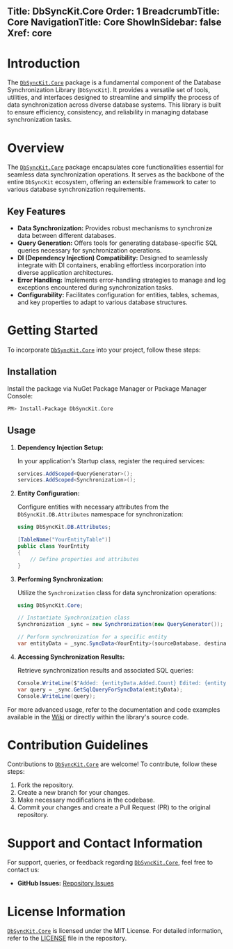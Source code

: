 ﻿﻿Title: DbSyncKit.Core
Order: 1
BreadcrumbTitle: Core
NavigationTitle: Core
ShowInSidebar: false
Xref: core
---

# Introduction

The [`DbSyncKit.Core`](xref:api-DbSyncKit.Core) package is a fundamental component of the Database Synchronization Library (`DbSyncKit`). It provides a versatile set of tools, utilities, and interfaces designed to streamline and simplify the process of data synchronization across diverse database systems. This library is built to ensure efficiency, consistency, and reliability in managing database synchronization tasks.

# Overview

The [`DbSyncKit.Core`](xref:api-DbSyncKit.Core) package encapsulates core functionalities essential for seamless data synchronization operations. It serves as the backbone of the entire `DbSyncKit` ecosystem, offering an extensible framework to cater to various database synchronization requirements.

## Key Features

- **Data Synchronization:** Provides robust mechanisms to synchronize data between different databases.
- **Query Generation:** Offers tools for generating database-specific SQL queries necessary for synchronization operations.
- **DI (Dependency Injection) Compatibility:** Designed to seamlessly integrate with DI containers, enabling effortless incorporation into diverse application architectures.
- **Error Handling:** Implements error-handling strategies to manage and log exceptions encountered during synchronization tasks.
- **Configurability:** Facilitates configuration for entities, tables, schemas, and key properties to adapt to various database structures.

# Getting Started

To incorporate [`DbSyncKit.Core`](xref:api-DbSyncKit.Core) into your project, follow these steps:

## Installation

Install the package via NuGet Package Manager or Package Manager Console:

```bash
PM> Install-Package DbSyncKit.Core
```

## Usage

1. **Dependency Injection Setup:**

   In your application's Startup class, register the required services:

   ```csharp
   services.AddScoped<QueryGenerator>();
   services.AddScoped<Synchronization>();
   ```

2. **Entity Configuration:**

   Configure entities with necessary attributes from the `DbSyncKit.DB.Attributes` namespace for synchronization:

   ```csharp
   using DbSyncKit.DB.Attributes;

   [TableName("YourEntityTable")]
   public class YourEntity
   {
       // Define properties and attributes
   }
   ```

3. **Performing Synchronization:**

   Utilize the `Synchronization` class for data synchronization operations:

   ```csharp
   using DbSyncKit.Core;

   // Instantiate Synchronization class
   Synchronization _sync = new Synchronization(new QueryGenerator());

   // Perform synchronization for a specific entity
   var entityData = _sync.SyncData<YourEntity>(sourceDatabase, destinationDatabase);
   ```

4. **Accessing Synchronization Results:**

   Retrieve synchronization results and associated SQL queries:

   ```csharp
   Console.WriteLine($"Added: {entityData.Added.Count} Edited: {entityData.Edited.Count} Deleted: {entityData.Deleted.Count}");
   var query = _sync.GetSqlQueryForSyncData(entityData);
   Console.WriteLine(query);
   ```

For more advanced usage, refer to the documentation and code examples available in the [Wiki](https://github.com/YourRepo/DbSyncKit.Core/wiki) or directly within the library's source code.

# Contribution Guidelines

Contributions to [`DbSyncKit.Core`](xref:api-DbSyncKit.Core) are welcome! To contribute, follow these steps:

1. Fork the repository.
2. Create a new branch for your changes.
3. Make necessary modifications in the codebase.
4. Commit your changes and create a Pull Request (PR) to the original repository.

# Support and Contact Information

For support, queries, or feedback regarding [`DbSyncKit.Core`](xref:api-DbSyncKit.Core), feel free to contact us:

- **GitHub Issues:** [Repository Issues](https://github.com/YourRepo/DbSyncKit.Core/issues)

# License Information

[`DbSyncKit.Core`](xref:api-DbSyncKit.Core) is licensed under the MIT License. For detailed information, refer to the [LICENSE](https://github.com/YourRepo/DbSyncKit.Core/blob/main/LICENSE) file in the repository.
